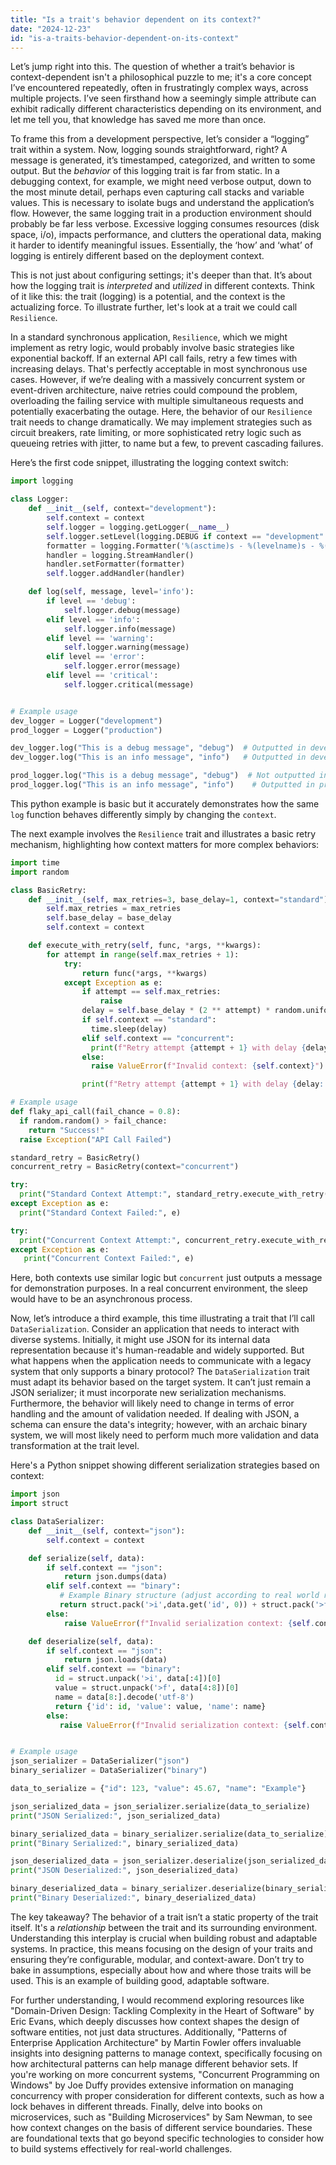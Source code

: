 ```yaml
---
title: "Is a trait's behavior dependent on its context?"
date: "2024-12-23"
id: "is-a-traits-behavior-dependent-on-its-context"
---
```


Let’s jump right into this. The question of whether a trait’s behavior is context-dependent isn't a philosophical puzzle to me; it's a core concept I’ve encountered repeatedly, often in frustratingly complex ways, across multiple projects. I’ve seen firsthand how a seemingly simple attribute can exhibit radically different characteristics depending on its environment, and let me tell you, that knowledge has saved me more than once.

To frame this from a development perspective, let’s consider a “logging” trait within a system. Now, logging sounds straightforward, right? A message is generated, it’s timestamped, categorized, and written to some output. But the *behavior* of this logging trait is far from static. In a debugging context, for example, we might need verbose output, down to the most minute detail, perhaps even capturing call stacks and variable values. This is necessary to isolate bugs and understand the application’s flow. However, the same logging trait in a production environment should probably be far less verbose. Excessive logging consumes resources (disk space, i/o), impacts performance, and clutters the operational data, making it harder to identify meaningful issues. Essentially, the ‘how’ and ‘what’ of logging is entirely different based on the deployment context.

This is not just about configuring settings; it's deeper than that. It’s about how the logging trait is *interpreted* and *utilized* in different contexts. Think of it like this: the trait (logging) is a potential, and the context is the actualizing force. To illustrate further, let's look at a trait we could call `Resilience`.

In a standard synchronous application, `Resilience`, which we might implement as retry logic, would probably involve basic strategies like exponential backoff. If an external API call fails, retry a few times with increasing delays. That's perfectly acceptable in most synchronous use cases. However, if we’re dealing with a massively concurrent system or event-driven architecture, naive retries could compound the problem, overloading the failing service with multiple simultaneous requests and potentially exacerbating the outage. Here, the behavior of our `Resilience` trait needs to change dramatically. We may implement strategies such as circuit breakers, rate limiting, or more sophisticated retry logic such as queueing retries with jitter, to name but a few, to prevent cascading failures.

Here’s the first code snippet, illustrating the logging context switch:

```python
import logging

class Logger:
    def __init__(self, context="development"):
        self.context = context
        self.logger = logging.getLogger(__name__)
        self.logger.setLevel(logging.DEBUG if context == "development" else logging.INFO)
        formatter = logging.Formatter('%(asctime)s - %(levelname)s - %(message)s')
        handler = logging.StreamHandler()
        handler.setFormatter(formatter)
        self.logger.addHandler(handler)

    def log(self, message, level='info'):
        if level == 'debug':
            self.logger.debug(message)
        elif level == 'info':
            self.logger.info(message)
        elif level == 'warning':
            self.logger.warning(message)
        elif level == 'error':
            self.logger.error(message)
        elif level == 'critical':
            self.logger.critical(message)


# Example usage
dev_logger = Logger("development")
prod_logger = Logger("production")

dev_logger.log("This is a debug message", "debug")  # Outputted in development
dev_logger.log("This is an info message", "info")   # Outputted in development

prod_logger.log("This is a debug message", "debug")  # Not outputted in production due to log level
prod_logger.log("This is an info message", "info")    # Outputted in production
```

This python example is basic but it accurately demonstrates how the same `log` function behaves differently simply by changing the `context`.

The next example involves the `Resilience` trait and illustrates a basic retry mechanism, highlighting how context matters for more complex behaviors:

```python
import time
import random

class BasicRetry:
    def __init__(self, max_retries=3, base_delay=1, context="standard"):
        self.max_retries = max_retries
        self.base_delay = base_delay
        self.context = context

    def execute_with_retry(self, func, *args, **kwargs):
        for attempt in range(self.max_retries + 1):
            try:
                return func(*args, **kwargs)
            except Exception as e:
                if attempt == self.max_retries:
                    raise
                delay = self.base_delay * (2 ** attempt) * random.uniform(0.5, 1.5) # Add jitter
                if self.context == "standard":
                  time.sleep(delay)
                elif self.context == "concurrent":
                  print(f"Retry attempt {attempt + 1} with delay {delay:.2f} (concurrent context) – this would normally be asynchronous")
                else:
                  raise ValueError(f"Invalid context: {self.context}")

                print(f"Retry attempt {attempt + 1} with delay {delay:.2f}") # For standard context

# Example usage
def flaky_api_call(fail_chance = 0.8):
  if random.random() > fail_chance:
    return "Success!"
  raise Exception("API Call Failed")

standard_retry = BasicRetry()
concurrent_retry = BasicRetry(context="concurrent")

try:
  print("Standard Context Attempt:", standard_retry.execute_with_retry(flaky_api_call))
except Exception as e:
  print("Standard Context Failed:", e)

try:
  print("Concurrent Context Attempt:", concurrent_retry.execute_with_retry(flaky_api_call))
except Exception as e:
   print("Concurrent Context Failed:", e)
```

Here, both contexts use similar logic but `concurrent` just outputs a message for demonstration purposes. In a real concurrent environment, the sleep would have to be an asynchronous process.

Now, let’s introduce a third example, this time illustrating a trait that I’ll call `DataSerialization`. Consider an application that needs to interact with diverse systems. Initially, it might use JSON for its internal data representation because it's human-readable and widely supported. But what happens when the application needs to communicate with a legacy system that only supports a binary protocol? The `DataSerialization` trait must adapt its behavior based on the target system. It can’t just remain a JSON serializer; it must incorporate new serialization mechanisms. Furthermore, the behavior will likely need to change in terms of error handling and the amount of validation needed. If dealing with JSON, a schema can ensure the data's integrity; however, with an archaic binary system, we will most likely need to perform much more validation and data transformation at the trait level.

Here's a Python snippet showing different serialization strategies based on context:

```python
import json
import struct

class DataSerializer:
    def __init__(self, context="json"):
        self.context = context

    def serialize(self, data):
        if self.context == "json":
            return json.dumps(data)
        elif self.context == "binary":
           # Example Binary structure (adjust according to real world requirements)
           return struct.pack('>i',data.get('id', 0)) + struct.pack('>f',data.get('value', 0.0)) + str(data.get('name', "default")).encode('utf-8')
        else:
            raise ValueError(f"Invalid serialization context: {self.context}")

    def deserialize(self, data):
        if self.context == "json":
            return json.loads(data)
        elif self.context == "binary":
          id = struct.unpack('>i', data[:4])[0]
          value = struct.unpack('>f', data[4:8])[0]
          name = data[8:].decode('utf-8')
          return {'id': id, 'value': value, 'name': name}
        else:
           raise ValueError(f"Invalid serialization context: {self.context}")


# Example usage
json_serializer = DataSerializer("json")
binary_serializer = DataSerializer("binary")

data_to_serialize = {"id": 123, "value": 45.67, "name": "Example"}

json_serialized_data = json_serializer.serialize(data_to_serialize)
print("JSON Serialized:", json_serialized_data)

binary_serialized_data = binary_serializer.serialize(data_to_serialize)
print("Binary Serialized:", binary_serialized_data)

json_deserialized_data = json_serializer.deserialize(json_serialized_data)
print("JSON Deserialized:", json_deserialized_data)

binary_deserialized_data = binary_serializer.deserialize(binary_serialized_data)
print("Binary Deserialized:", binary_deserialized_data)

```

The key takeaway? The behavior of a trait isn’t a static property of the trait itself. It's a *relationship* between the trait and its surrounding environment. Understanding this interplay is crucial when building robust and adaptable systems. In practice, this means focusing on the design of your traits and ensuring they’re configurable, modular, and context-aware. Don’t try to bake in assumptions, especially about how and where those traits will be used. This is an example of building good, adaptable software.

For further understanding, I would recommend exploring resources like "Domain-Driven Design: Tackling Complexity in the Heart of Software" by Eric Evans, which deeply discusses how context shapes the design of software entities, not just data structures. Additionally, "Patterns of Enterprise Application Architecture" by Martin Fowler offers invaluable insights into designing patterns to manage context, specifically focusing on how architectural patterns can help manage different behavior sets. If you're working on more concurrent systems, "Concurrent Programming on Windows" by Joe Duffy provides extensive information on managing concurrency with proper consideration for different contexts, such as how a lock behaves in different threads. Finally, delve into books on microservices, such as "Building Microservices" by Sam Newman, to see how context changes on the basis of different service boundaries. These are foundational texts that go beyond specific technologies to consider how to build systems effectively for real-world challenges.
